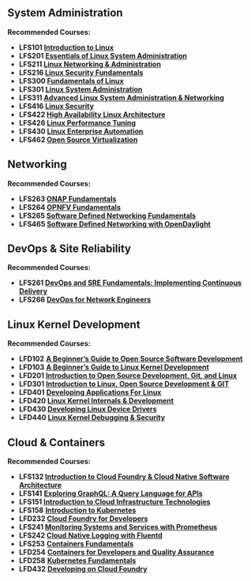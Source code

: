 ## System Administration

**Recommended Courses:**

-   **LFS101  [Introduction to Linux](https://training.linuxfoundation.org/training/introduction-to-linux/)**
-   **LFS201  [Essentials of Linux System Administration](https://training.linuxfoundation.org/training/essentials-of-linux-system-administration/)**
-   **LFS211  [Linux Networking & Administration](https://training.linuxfoundation.org/training/linux-networking-and-administration/)**
-   **LFS216  [Linux Security Fundamentals](https://training.linuxfoundation.org/training/linux-security-fundamentals/)**
-   **LFS300  [Fundamentals of Linux](https://training.linuxfoundation.org/training/fundamentals-of-linux/)**
-   **LFS301  [Linux System Administration](https://training.linuxfoundation.org/training/linux-system-administration/)**
-   **LFS311  [Advanced Linux System Administration & Networking](https://training.linuxfoundation.org/training/advanced-linux-system-administration-and-networking/)**
-   **LFS416  [Linux Security](https://training.linuxfoundation.org/training/linux-security/)**
-   **LFS422  [High Availability Linux Architecture](https://training.linuxfoundation.org/training/high-availability-linux-architecture/)**
-   **LFS426  [Linux Performance Tuning](https://training.linuxfoundation.org/training/linux-performance-tuning/)**
-   **LFS430  [Linux Enterprise Automation](https://training.linuxfoundation.org/training/linux-enterprise-automation/)**
-   **LFS462  [Open Source Virtualization](https://training.linuxfoundation.org/training/open-source-virtualization/)**



## Networking

**Recommended Courses:**

-   **LFS263  [ONAP Fundamentals](https://training.linuxfoundation.org/training/onap-fundamentals/)**
-   **LFS264  [OPNFV Fundamentals](https://training.linuxfoundation.org/training/opnfv-fundamentals/)**
-   **LFS265  [Software Defined Networking Fundamentals](https://training.linuxfoundation.org/training/software-defined-networking-fundamentals/)**
-   **LFS465  [Software Defined Networking with OpenDaylight](https://training.linuxfoundation.org/training/software-defined-networking-with-opendaylight/)**




## DevOps & Site  Reliability

**Recommended Courses:**

-   **LFS261  [DevOps and SRE Fundamentals: Implementing Continuous Delivery](https://training.linuxfoundation.org/wp-admin/post.php?post=6978&action=edit&lang=en)**
-   **LFS266  [DevOps for Network Engineers](https://training.linuxfoundation.org/wp-admin/post.php?post=4425&action=edit&lang=en)**





## Linux Kernel Development

**Recommended Courses:**

-   **LFD102**  [**A Beginner’s Guide to Open Source Software Development**](https://training.linuxfoundation.org/wp-admin/post.php?post=5087&action=edit&lang=en)
-   **LFD103** [**A Beginner’s Guide to Linux Kernel Development**](https://training.linuxfoundation.org/wp-admin/post.php?post=7671&action=edit&lang=en)
-   **LFD201  [Introduction to Open Source Development, Git, and Linux](https://training.linuxfoundation.org/training/introduction-to-open-source-development-git-and-linux/)**
-   **LFD301  [Introduction to Linux, Open Source Development & GIT](https://training.linuxfoundation.org/training/introduction-to-linux-open-source-development-and-git/)**
-   **LFD401** [**Developing Applications For Linux**](https://training.linuxfoundation.org/wp-admin/post.php?post=1066&action=edit&lang=en)
-   **LFD420  [Linux Kernel Internals & Development](https://training.linuxfoundation.org/training/linux-kernel-internals-and-development/)**
-   **LFD430  [Developing Linux Device Drivers](https://training.linuxfoundation.org/training/developing-linux-device-drivers/)**
-   **LFD440  [Linux Kernel Debugging & Security](https://training.linuxfoundation.org/training/linux-kernel-debugging-and-security/)**


## Cloud & Containers

**Recommended Courses:**

-   **LFS132  [Introduction to Cloud Foundry & Cloud Native Software Architecture](https://training.linuxfoundation.org/training/introduction-to-cloud-foundry-and-cloud-native-software-architecture/)**
-   **LFS141** [**Exploring GraphQL: A Query Language for APIs**](https://training.linuxfoundation.org/wp-admin/post.php?post=7944&action=edit&lang=en)
-   **LFS151  [Introduction to Cloud Infrastructure Technologies](https://training.linuxfoundation.org/training/introduction-to-cloud-infrastructure-technologies/)**
-   **LFS158** [**Introduction to Kubernetes**](https://training.linuxfoundation.org/wp-admin/post.php?post=1953&action=edit&lang=en)
-   **LFD232  [Cloud Foundry for Developers](https://training.linuxfoundation.org/training/cloud-foundry-for-developers/)**
-   **LFS241  [Monitoring Systems and Services with Prometheus](https://training.linuxfoundation.org/wp-admin/post.php?post=3611&action=edit&lang=en)**
-   **LFS242  [Cloud Native Logging with Fluentd](https://training.linuxfoundation.org/wp-admin/post.php?post=4935&action=edit&lang=en)**
-   **LFS253**  [**Containers Fundamentals**](https://training.linuxfoundation.org/wp-admin/post.php?post=1682&action=edit&lang=en)
-   **LFD254**  [**Containers for Developers and Quality Assurance**](https://training.linuxfoundation.org/wp-admin/post.php?post=1686&action=edit&lang=en)
-   **LFD258** [**Kubernetes Fundamentals**](https://training.linuxfoundation.org/wp-admin/post.php?post=1689&action=edit&lang=en)
-   **LFD432**  [**Developing on Cloud Foundry**](https://training.linuxfoundation.org/wp-admin/post.php?post=3812&action=edit&lang=en)